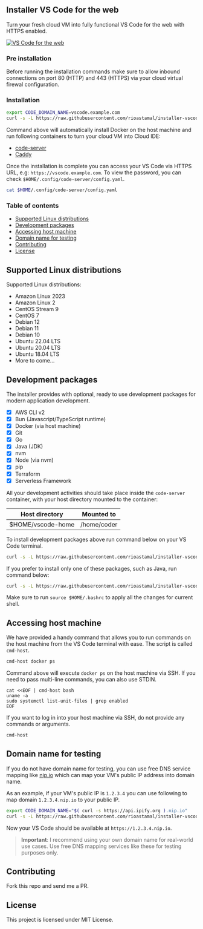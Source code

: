 ## Installer VS Code for the web

Turn your fresh cloud VM into fully functional VS Code for the web with HTTPS enabled.

[![VS Code for the web](https://github-production-user-asset-6210df.s3.amazonaws.com/469847/275779903-a1b52a3a-6dd7-4b6a-a754-3071fb662ac5.jpg)](https://github-production-user-asset-6210df.s3.amazonaws.com/469847/275777169-60a3fe97-3296-479a-a772-4c0649ff794b.png)

### Pre installation

Before running the installation commands make sure to allow inbound connections on port 80 (HTTP) and 443 (HTTPS) via your cloud virtual firewal configuration.

### Installation

```sh
export CODE_DOMAIN_NAME=vscode.example.com
curl -s -L https://raw.githubusercontent.com/rioastamal/installer-vscode-for-web/main/install.sh | bash -s -- --core
```

Command above will automatically install Docker on the host machine and run following containers to turn your cloud VM into Cloud IDE:

- [code-server](https://github.com/coder/code-server)
- [Caddy](https://caddyserver.com/)

Once the installation is complete you can access your VS Code via HTTPS URL, e.g: `https://vscode.example.com`. To view the password, you can check `$HOME/.config/code-server/config.yaml`.

```sh
cat $HOME/.config/code-server/config.yaml
```

### Table of contents

- [Supported Linux distributions](#supported-linux-distributions)
- [Development packages](#development-packages)
- [Accessing host machine](#accessing-host-machine)
- [Domain name for testing](#domain-name-for-testing)
- [Contributing](#contributing)
- [License](#license)

## Supported Linux distributions

Supported Linux distributions:

- Amazon Linux 2023
- Amazon Linux 2
- CentOS Stream 9 
- CentOS 7
- Debian 12
- Debian 11
- Debian 10
- Ubuntu 22.04 LTS
- Ubuntu 20.04 LTS
- Ubuntu 18.04 LTS
- More to come...

## Development packages

The installer provides with optional, ready to use development packages for modern application development.

- [x] AWS CLI v2
- [x] Bun (Javascript/TypeScript runtime)
- [x] Docker (via host machine)
- [x] Git
- [x] Go
- [x] Java (JDK)
- [x] nvm
- [x] Node (via nvm)
- [x] pip
- [x] Terraform
- [x] Serverless Framework

All your development activities should take place inside the `code-server` container, with your host directory mounted to the container:

Host directory | Mounted to
---------------|-----------
$HOME/vscode-home | /home/coder

To install development packages above run command below on your VS Code terminal.

```sh
curl -s -L https://raw.githubusercontent.com/rioastamal/installer-vscode-for-web/main/install.sh | bash -s -- --dev-utils
```

If you prefer to install only one of these packages, such as Java, run command below:

```sh
curl -s -L https://raw.githubusercontent.com/rioastamal/installer-vscode-for-web/main/install.sh | bash -s -- --jdk
```

Make sure to run `source $HOME/.bashrc` to apply all the changes for current shell.

## Accessing host machine

We have provided a handy command that allows you to run commands on the host machine from the VS Code terminal with ease. The script is called `cmd-host`.

```sh
cmd-host docker ps
```

Command above will execute `docker ps` on the host machine via SSH. If you need to pass multi-line commands, you can also use STDIN.

```
cat <<EOF | cmd-host bash
uname -a
sudo systemctl list-unit-files | grep enabled
EOF
```

If you want to log in into your host machine via SSH, do not provide any commands or arguments.

```sh
cmd-host
```

## Domain name for testing

If you do not have domain name for testing, you can use free DNS service mapping like [nip.io](https://nip.io) which can map your VM's public IP address into domain name.

As an example, if your VM's public IP is `1.2.3.4` you can use following to map domain `1.2.3.4.nip.io` to your public IP.

```sh
export CODE_DOMAIN_NAME="$( curl -s https://api.ipify.org ).nip.io"
curl -s -L https://raw.githubusercontent.com/rioastamal/installer-vscode-for-web/main/install.sh | bash -s -- --core
```

Now your VS Code should be available at `https://1.2.3.4.nip.io`.

> **Important**: I recommend using your own domain name for real-world use cases. Use free DNS mapping services like these for testing purposes only.

## Contributing

Fork this repo and send me a PR.

## License

This project is licensed under MIT License.

